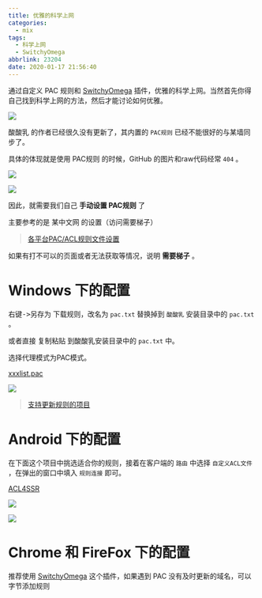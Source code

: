 ```yaml
---
title: 优雅的科学上网
categories:
  - mix
tags:
  - 科学上网
  - SwitchyOmega
abbrlink: 23204
date: 2020-01-17 21:56:40
---
```




通过自定义 PAC 规则和 [SwitchyOmega](https://proxy-switchyomega.com/) 插件，优雅的科学上网。当然首先你得自己找到科学上网的方法，然后才能讨论如何优雅。

![](https://markdown.yeek.top/20200117220553.png)

<!-- more -->



酸酸乳 的作者已经很久没有更新了，其内置的 `PAC规则` 已经不能很好的与某墙同步了。

具体的体现就是使用 PAC规则 的时候，GitHub 的图片和raw代码经常 `404` 。

![](https://markdown.yeek.top/20200117221613.png)

![](https://markdown.yeek.top/20200117221808.png)



因此，就需要我们自己 **手动设置 PAC规则** 了

主要参考的是 某中文网 的设置（访问需要梯子）

> [各平台PAC/ACL规则文件设置](https://ssr.tools/495)



如果有打不可以的页面或者无法获取等情况，说明 **需要梯子** 。



# Windows 下的配置

 <kbd>右键->另存为</kbd> 下载规则，改名为 `pac.txt` 替换掉到 `酸酸乳` 安装目录中的 `pac.txt` 。

或者直接 <kbd>复制粘贴</kbd> 到酸酸乳安装目录中的  `pac.txt` 中。

选择代理模式为PAC模式。

[xxxlist.pac](https://raw.githubusercontent.com/petronny/gfwlist2pac/master/gfwlist.pac)

![](https://markdown.yeek.top/20200117222841.png)



> [支持更新规则的项目](https://github.com/petronny/gfwlist2pac)



# Android 下的配置

在下面这个项目中挑选适合你的规则，接着在客户端的 `路由` 中选择 `自定义ACL文件` ，在弹出的窗口中填入 `规则连接` 即可。

[ACL4SSR](https://github.com/ACL4SSR/ACL4SSR)

![](https://markdown.yeek.top/20200117224514.jpg)

![](https://markdown.yeek.top/20200117224524.jpg)





# Chrome 和 FireFox 下的配置

推荐使用 [SwitchyOmega](https://proxy-switchyomega.com/) 这个插件，如果遇到 PAC 没有及时更新的域名，可以字节添加规则